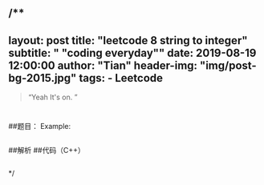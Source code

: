/**
---
layout:     post
title:      "leetcode 8 string to integer"
subtitle:   " \"coding everyday\""
date:       2019-08-19 12:00:00
author:     "Tian"
header-img: "img/post-bg-2015.jpg"
tags:
    - Leetcode
---

> “Yeah It's on. ”

#
##题目：
Example:
```
```
##解析
##代码（C++）
```
```
*/
